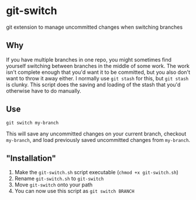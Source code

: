 # git-switch
git extension to manage uncommitted changes when switching branches

## Why
If you have multiple branches in one repo, you might sometimes find yourself
switching between branches in the middle of some work. The work isn't complete
enough that you'd want it to be committed, but you also don't want to throw it away either.
I normally use `git stash` for this, but `git stash` is clunky. This script does the 
saving and loading of the stash that you'd otherwise have to do manually.

## Use
`git switch my-branch`

This will save any uncommitted changes on your current branch, checkout `my-branch`, 
and load previously saved uncommitted changes from `my-branch`. 

## "Installation"
1) Make the `git-switch.sh` script executable (`chmod +x git-switch.sh`)
2) Rename `git-switch.sh` to `git-switch`
3) Move `git-switch` onto your path
4) You can now use this script as `git switch BRANCH`
